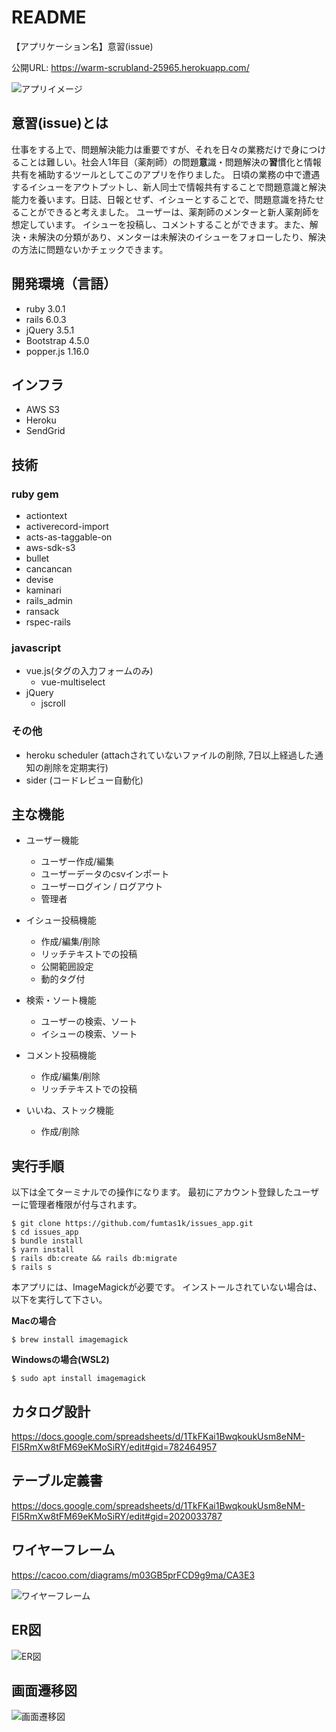 # README
【アプリケーション名】意習(issue)

公開URL: https://warm-scrubland-25965.herokuapp.com/

![アプリイメージ](RDD/app_image.JPG)

## 意習(issue)とは

仕事をする上で、問題解決能力は重要ですが、それを日々の業務だけで身につけることは難しい。社会人1年目（薬剤師）の問題<strong>意</strong>識・問題解決の<strong>習</strong>慣化と情報共有を補助するツールとしてこのアプリを作りました。 日頃の業務の中で遭遇するイシューをアウトプットし、新人同士で情報共有することで問題意識と解決能力を養います。日誌、日報とせず、イシューとすることで、問題意識を持たせることができると考えました。 ユーザーは、薬剤師のメンターと新人薬剤師を想定しています。 イシューを投稿し、コメントすることができます。また、解決・未解決の分類があり、メンターは未解決のイシューをフォローしたり、解決の方法に問題ないかチェックできます。

## 開発環境（言語）

- ruby 3.0.1
- rails 6.0.3
- jQuery 3.5.1
- Bootstrap 4.5.0
- popper.js 1.16.0

## インフラ

- AWS S3
- Heroku
- SendGrid

## 技術

### ruby gem

- actiontext
- activerecord-import
- acts-as-taggable-on
- aws-sdk-s3
- bullet
- cancancan
- devise
- kaminari
- rails_admin
- ransack
- rspec-rails

### javascript

- vue.js(タグの入力フォームのみ)
  - vue-multiselect
- jQuery
  - jscroll

### その他

- heroku scheduler (attachされていないファイルの削除, 7日以上経過した通知の削除を定期実行)
- sider (コードレビュー自動化)

## 主な機能

- ユーザー機能
  * ユーザー作成/編集
  * ユーザーデータのcsvインポート
  * ユーザーログイン / ログアウト
  * 管理者

- イシュー投稿機能
  * 作成/編集/削除
  * リッチテキストでの投稿
  * 公開範囲設定
  * 動的タグ付

- 検索・ソート機能
  * ユーザーの検索、ソート
  * イシューの検索、ソート

- コメント投稿機能
  * 作成/編集/削除
  * リッチテキストでの投稿

- いいね、ストック機能
  * 作成/削除


## 実行手順
以下は全てターミナルでの操作になります。
最初にアカウント登録したユーザーに管理者権限が付与されます。

```
$ git clone https://github.com/fumtas1k/issues_app.git
$ cd issues_app
$ bundle install
$ yarn install
$ rails db:create && rails db:migrate
$ rails s
```

本アプリには、ImageMagickが必要です。
インストールされていない場合は、以下を実行して下さい。

**Macの場合**

```
$ brew install imagemagick
```

**Windowsの場合(WSL2)**

```
$ sudo apt install imagemagick
```

## カタログ設計

https://docs.google.com/spreadsheets/d/1TkFKai1BwqkoukUsm8eNM-FI5RmXw8tFM69eKMoSiRY/edit#gid=782464957

## テーブル定義書

https://docs.google.com/spreadsheets/d/1TkFKai1BwqkoukUsm8eNM-FI5RmXw8tFM69eKMoSiRY/edit#gid=2020033787

## ワイヤーフレーム

https://cacoo.com/diagrams/m03GB5prFCD9g9ma/CA3E3

![ワイヤーフレーム](RDD/wireframe.png)

## ER図

![ER図](RDD/ER.png)

## 画面遷移図

![画面遷移図](RDD/ui_flow.png)
